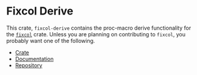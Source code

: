# Fixcol Derive

This crate, `fixcol-derive` contains the proc-macro derive functionality for
the [`fixcol`](../fixcol) crate. Unless you are planning on contributing to 
`fixcol`, you probably want one of the following.

 - [Crate](https://crates.io/crates/fixcol)
 - [Documentation](https://docs.rs/fixcol/latest/fixcol)
 - [Repository](https://github.com/BrianLondon/fixcol)
